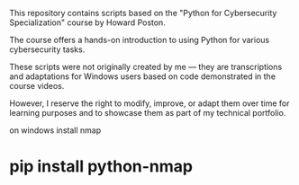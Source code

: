 This repository contains scripts based on the "Python for Cybersecurity Specialization" course by Howard Poston.

The course offers a hands-on introduction to using Python for various cybersecurity tasks.

These scripts were not originally created by me — they are transcriptions and adaptations for Windows users based on code demonstrated in the course videos.

However, I reserve the right to modify, improve, or adapt them over time for learning purposes and to showcase them as part of my technical portfolio.

on windows install nmap
# pip install python-nmap
